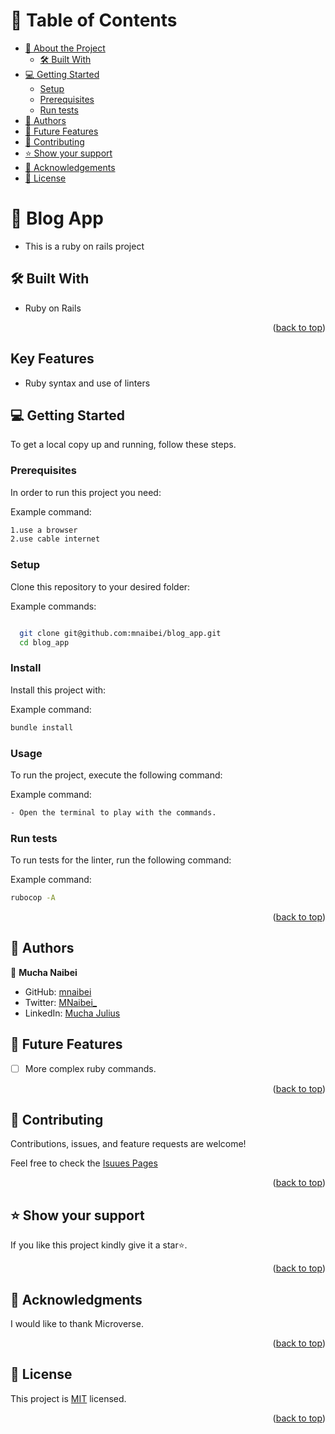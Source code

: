 <a name="readme-top"></a>

<!-- TABLE OF CONTENTS -->

# 📗 Table of Contents

- [📖 About the Project](#about-project)
  - [🛠 Built With](#built-with)
- [💻 Getting Started](#getting-started)
  - [Setup](#setup)
  - [Prerequisites](#prerequisites)
  - [Run tests](#run-tests)
- [👥 Authors](#authors)
- [🔭 Future Features](#future-features)
- [🤝 Contributing](#contributing)
- [⭐️ Show your support](#support)
- [🙏 Acknowledgements](#acknowledgements)
- [📝 License](#license)

<!-- PROJECT DESCRIPTION -->

# 📖 Blog App <a name="about-project"></a>

- This is a ruby on rails project

## 🛠 Built With <a name="built-with"></a>

- Ruby on Rails

<p align="right">(<a href="#readme-top">back to top</a>)</p>

## Key Features

- Ruby syntax and use of linters

<!-- GETTING STARTED -->

## 💻 Getting Started <a name="getting-started"></a>

To get a local copy up and running, follow these steps.

### Prerequisites

In order to run this project you need:

Example command:

```sh
1.use a browser
2.use cable internet
```

### Setup

Clone this repository to your desired folder:

Example commands:

```sh

  git clone git@github.com:mnaibei/blog_app.git
  cd blog_app


```

### Install

Install this project with:

Example command:

```sh
bundle install
```

### Usage

To run the project, execute the following command:

Example command:

```sh
- Open the terminal to play with the commands.
```

### Run tests

To run tests for the linter, run the following command:

Example command:

```sh
rubocop -A
```

<p align="right">(<a href="#readme-top">back to top</a>)</p>

## 👥 Authors <a name="authors"></a>

👤 **Mucha Naibei**

- GitHub: [mnaibei](https://github.com/mnaibei)
- Twitter: [MNaibei\_](https://twitter.com/mnaibei_)
- LinkedIn: [Mucha Julius](https://linkedin.com/in/mucha-julius)

<!-- 👤 **Mercy Mugambi**

- GitHub: [@mercymugambi](https://github.com/mercymugambi)
- Twitter: [@mercymugambi](https://twitter.com/MercyMugambi15)
- LinkedIn: [@mercymugambi](https://www.linkedin.com/in/mercymugambi/)

<p align="right">(<a href="#readme-top">back to top</a>)</p> -->

<!-- FUTURE FEATURES -->

## 🔭 Future Features <a name="future-features"></a>

- [ ] More complex ruby commands.

<p align="right">(<a href="#readme-top">back to top</a>)</p>

<!-- CONTRIBUTING -->

## 🤝 Contributing <a name="contributing"></a>

Contributions, issues, and feature requests are welcome!

Feel free to check the [Isuues Pages](https://github.com/mercymugambi/vet_clinic/issues)

<p align="right">(<a href="#readme-top">back to top</a>)</p>

<!-- SUPPORT -->

## ⭐️ Show your support <a name="support"></a>

If you like this project kindly give it a star⭐️.

<p align="right">(<a href="#readme-top">back to top</a>)</p>

<!-- ACKNOWLEDGEMENTS -->

## 🙏 Acknowledgments <a name="acknowledgements"></a>

I would like to thank Microverse.

<p align="right">(<a href="#readme-top">back to top</a>)</p>

<!-- LICENSE -->

## 📝 License <a name="license"></a>

This project is [MIT](https://github.com/mnaibei/blog_app/blob/dev/LICENSE) licensed.

<p align="right">(<a href="#readme-top">back to top</a>)</p>

